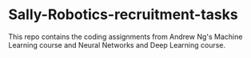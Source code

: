 # Sally-Robotics-recruitment-tasks
This repo contains the coding assignments from Andrew Ng's Machine Learning course and Neural Networks and Deep Learning course.
